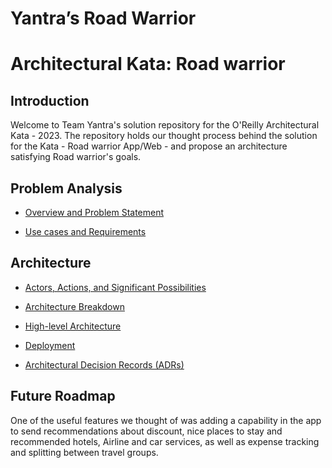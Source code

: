 # Yantra’s Road Warrior

# Architectural Kata: Road warrior 

## Introduction

Welcome to Team Yantra's solution repository for the O'Reilly Architectural Kata - 2023. The repository holds our thought process behind the solution for the Kata - Road warrior App/Web - and propose an architecture satisfying Road warrior's goals.	

## Problem Analysis

* [Overview and Problem Statement](./problem/problem-statement.md)

* [Use cases and Requirements](./problem/requirements.md)

 
## Architecture 

* [Actors, Actions, and Significant Possibilities](./solution/actors.md)

* [Architecture Breakdown](./solution/README.md)

* [High-level Architecture](./solution/technical-view-exploration.md)

* [Deployment](./solution/deployment.md)

* [Architectural Decision Records (ADRs)](./ADRs)

## Future Roadmap

One of the useful features we thought of was adding a capability in the app to send recommendations about discount, nice places to stay and recommended hotels, Airline and car services, as well as expense tracking and splitting between travel groups.
 
